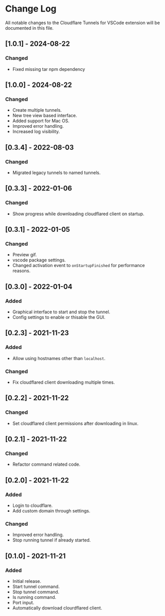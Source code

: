 # Change Log

All notable changes to the Cloudflare Tunnels for VSCode extension will be documented in this file.

## [1.0.1] - 2024-08-22

### Changed

- Fixed missing tar npm dependency

## [1.0.0] - 2024-08-22

### Changed

- Create multiple tunnels.
- New tree view based interface.
- Added support for Mac OS.
- Improved error handling.
- Increased log visibility.

## [0.3.4] - 2022-08-03

### Changed

- Migrated legacy tunnels to named tunnels.

## [0.3.3] - 2022-01-06

### Changed

- Show progress while downloading cloudflared client on startup.

## [0.3.1] - 2022-01-05

### Changed

- Preview gif.
- vscode package settings.
- Changed activation event to `onStartupFinished` for performance reasons.

## [0.3.0] - 2022-01-04

### Added

- Graphical interface to start and stop the tunnel.
- Config settings to enable or thisable the GUI.

## [0.2.3] - 2021-11-23

### Added

- Allow using hostnames other than `localhost`.

### Changed

- Fix cloudflared client downloading multiple times.

## [0.2.2] - 2021-11-22

### Changed

- Set cloudflared client permissions after downloading in linux.

## [0.2.1] - 2021-11-22

### Changed

- Refactor command related code.

## [0.2.0] - 2021-11-22

### Added

- Login to cloudflare.
- Add custom domain through settings.

### Changed

- Improved error handling.
- Stop running tunnel if already started.

## [0.1.0] - 2021-11-21

### Added

- Initial release.
- Start tunnel command.
- Stop tunnel command.
- Is running command.
- Port input.
- Automatically download clourdflared client.
